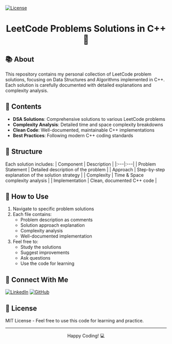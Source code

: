 [![License](https://img.shields.io/badge/license-MIT-blue)](LICENSE)

# <p align="center">LeetCode Problems Solutions in C++ 🚀</p>

## 📚 About
This repository contains my personal collection of LeetCode problem solutions, focusing on Data Structures and Algorithms implemented in C++. Each solution is carefully documented with detailed explanations and complexity analysis.

## 🎯 Contents
- **DSA Solutions**: Comprehensive solutions to various LeetCode problems
- **Complexity Analysis**: Detailed time and space complexity breakdowns
- **Clean Code**: Well-documented, maintainable C++ implementations
- **Best Practices**: Following modern C++ coding standards

## 📂 Structure
Each solution includes:
| Component | Description |
|:---|:---|
| Problem Statement | Detailed description of the problem |
| Approach | Step-by-step explanation of the solution strategy |
| Complexity | Time & Space complexity analysis |
| Implementation | Clean, documented C++ code |

## 🔧 How to Use
1. Navigate to specific problem solutions
2. Each file contains:
   - Problem description as comments
   - Solution approach explanation
   - Complexity analysis
   - Well-documented implementation
3. Feel free to:
   - Study the solutions
   - Suggest improvements
   - Ask questions
   - Use the code for learning

## 🤝 Connect With Me
[![LinkedIn](https://img.shields.io/badge/LinkedIn-Connect-blue)](https://www.linkedin.com/in/nouman-zahid/)
[![GitHub](https://img.shields.io/badge/GitHub-Follow-black)](https://github.com/NoumanZahid-85)

## 📝 License
MIT License - Feel free to use this code for learning and practice.

---
<p align="center">Happy Coding! 💻</p>